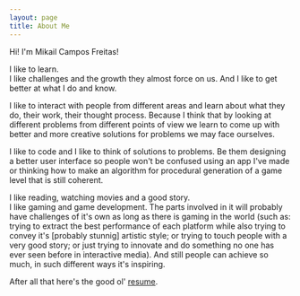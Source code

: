 ```yaml
---
layout: page
title: About Me
---
```


Hi! I'm Mikail Campos Freitas!

I like to learn.</br>
I like challenges and the growth they almost force on us. And I like to get better at what I do and know.

I like to interact with people from different areas and learn about what they do, their work, their thought process. Because I think that by looking at different problems from different points of view we learn to come up with better and more creative solutions for problems we may face ourselves.

I like to code and I like to think of solutions to problems. Be them designing a better user interface so people won't be confused using an app I've made or thinking how to make an algorithm for procedural generation of a game level that is still coherent.

I like reading, watching movies and a good story.</br>
I like gaming and game development. The parts involved in it will probably have challenges of it's own as long as there is gaming in the world (such as: trying to extract the best performance of each platform while also trying to convey it's [probably stunnig] artistic style; or trying to touch people with a very good story; or just trying to innovate and do something no one has ever seen before in interactive media). And still people can achieve so much, in such different ways it's inspiring.

After all that here's the good ol' <a href="{{ site.baseurl }}mikail_cv_en.pdf">resume</a>.

<!-- <p class="message">
  Hey there! This page is included as an example. Feel free to customize it for your own use upon downloading. Carry on!
</p>

In the novel, *The Strange Case of Dr. Jeykll and Mr. Hyde*, Mr. Poole is Dr. Jekyll's virtuous and loyal butler. Similarly, Poole is an upstanding and effective butler that helps you build Jekyll themes. It's made by [@mdo](https://twitter.com/mdo).

There are currently two themes built on Poole:

* [Hyde](http://hyde.getpoole.com)
* [Lanyon](http://lanyon.getpoole.com)

Learn more and contribute on [GitHub](https://github.com/poole).

## Setup

Some fun facts about the setup of this project include:

* Built for [Jekyll](http://jekyllrb.com)
* Developed on GitHub and hosted for free on [GitHub Pages](https://pages.github.com)
* Coded with [Sublime Text 2](http://sublimetext.com), an amazing code editor
* Designed and developed while listening to music like [Blood Bros Trilogy](https://soundcloud.com/maddecent/sets/blood-bros-series)

Have questions or suggestions? Feel free to [open an issue on GitHub](https://github.com/poole/issues/new) or [ask me on Twitter](https://twitter.com/mdo).

Thanks for reading!
 -->